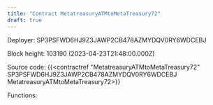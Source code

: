 ```yaml
---
title: "Contract MetatreasuryATMtoMetaTreasury72"
draft: true
---
```

Deployer: SP3PSFWD6HJ9Z3JAWP2CB478AZMYDQV0RY6WDCEBJ


 



Block height: 103190 (2023-04-23T21:48:00.000Z)

Source code: {{<contractref "MetatreasuryATMtoMetaTreasury72" SP3PSFWD6HJ9Z3JAWP2CB478AZMYDQV0RY6WDCEBJ MetatreasuryATMtoMetaTreasury72>}}

Functions:



